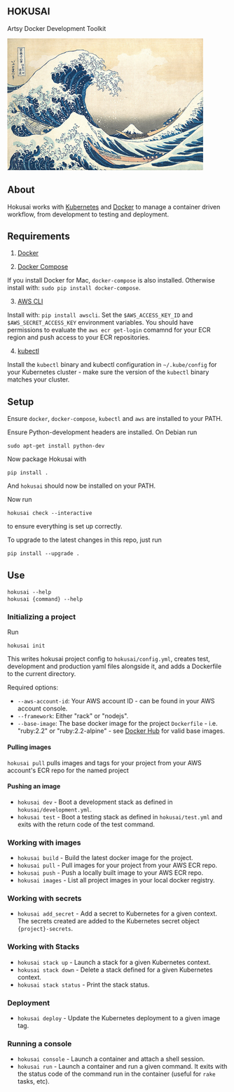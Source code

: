 HOKUSAI
-------

Artsy Docker Development Toolkit

<img height="300" src="hokusai.jpg">

## About

Hokusai works with [Kubernetes](https://kubernetes.io/) and [Docker](https://www.docker.com/) to manage a container driven workflow, from development to testing and deployment.

## Requirements

1) [Docker](https://docs.docker.com/)

2) [Docker Compose](https://docs.docker.com/compose/)

If you install Docker for Mac, `docker-compose` is also installed. Otherwise install with: `sudo pip install docker-compose`.

3) [AWS CLI](http://docs.aws.amazon.com/cli/latest/userguide/installing.html) 

Install with: `pip install awscli`. Set the `$AWS_ACCESS_KEY_ID` and `$AWS_SECRET_ACCESS_KEY` environment variables. You should have permissions to evaluate the `aws ecr get-login` comamnd for your ECR region and push access to your ECR repositories.

4) [kubectl](http://kubernetes.io/docs/user-guide/prereqs/)

Install the `kubectl` binary and kubectl configuration in `~/.kube/config` for your Kubernetes cluster - make sure the version of the `kubectl` binary matches your cluster.

## Setup

Ensure `docker`, `docker-compose`, `kubectl` and `aws` are installed to your PATH.

Ensure Python-development headers are installed. On Debian run

```
sudo apt-get install python-dev
```

Now package Hokusai with

```
pip install .
```

And `hokusai` should now be installed on your PATH.

Now run

```
hokusai check --interactive
```

to ensure everything is set up correctly.

To upgrade to the latest changes in this repo, just run

```
pip install --upgrade .
```

## Use

```
hokusai --help
hokusai {command} --help
```

### Initializing a project

Run

```
hokusai init
```

This writes hokusai project config to `hokusai/config.yml`, creates test, development and production yaml files alongside it, and adds a Dockerfile to the current directory.

Required options:
  - `--aws-account-id`: Your AWS account ID - can be found in your AWS account console.
  - `--framework`: Either "rack" or "nodejs".
  - `--base-image`: The base docker image for the project `Dockerfile` - i.e. "ruby:2.2" or "ruby:2.2-alpine" - see [Docker Hub](https://hub.docker.com/) for valid base images.


#### Pulling images

`hokusai pull` pulls images and tags for your project from your AWS account's ECR repo for the named project

#### Pushing an image

* `hokusai dev` - Boot a development stack as defined in `hokusai/development.yml`.
* `hokusai test` - Boot a testing stack as defined in `hokusai/test.yml` and exits with the return code of the test command.


### Working with images

* `hokusai build` - Build the latest docker image for the project.
* `hokusai pull` - Pull images for your project from your AWS ECR repo.
* `hokusai push` - Push a locally built image to your AWS ECR repo.
* `hokusai images` - List all project images in your local docker registry.


### Working with secrets

* `hokusai add_secret` - Add a secret to Kubernetes for a given context. The secrets created are added to the Kubernetes secret object `{project}-secrets`.

### Working with Stacks

* `hokusai stack up` - Launch a stack for a given Kubernetes context.
* `hokusai stack down` - Delete a stack defined for a given Kubernetes context.
* `hokusai stack status` - Print the stack status.

### Deployment

* `hokusai deploy` - Update the Kubernetes deployment to a given image tag.

### Running a console

* `hokusai console` - Launch a container and attach a shell session.
* `hokusai run` - Launch a container and run a given command. It exits with the status code of the command run in the container (useful for `rake` tasks, etc).
